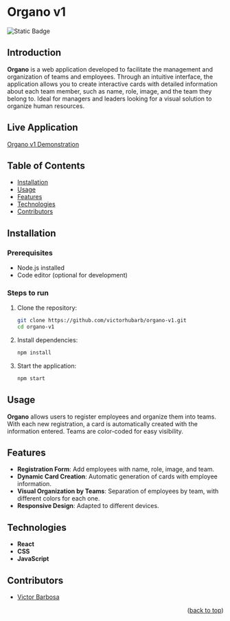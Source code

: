 # Organo v1 <a name="readme-top"></a>
![Static Badge](https://img.shields.io/badge/status-completed-green?style=for-the-badge)

## Introduction
**Organo** is a web application developed to facilitate the management and organization of teams and employees. Through an intuitive interface, the application allows you to create interactive cards with detailed information about each team member, such as name, role, image, and the team they belong to. Ideal for managers and leaders looking for a visual solution to organize human resources.

## Live Application
[Organo v1 Demonstration](https://organo-ten-topaz.vercel.app)

## Table of Contents
- [Installation](#installation)
- [Usage](#usage)
- [Features](#features)
- [Technologies](#technologies)
- [Contributors](#contributors)

## Installation

### Prerequisites
- Node.js installed
- Code editor (optional for development)

### Steps to run
1. Clone the repository:
   ```bash
   git clone https://github.com/victorhubarb/organo-v1.git
   cd organo-v1
   ```
2. Install dependencies:
   ```bash
   npm install
   ```
3. Start the application:
   ```bash
   npm start
   ```

## Usage
**Organo** allows users to register employees and organize them into teams. With each new registration, a card is automatically created with the information entered. Teams are color-coded for easy visibility.

## Features
- **Registration Form**: Add employees with name, role, image, and team.
- **Dynamic Card Creation**: Automatic generation of cards with employee information.
- **Visual Organization by Teams**: Separation of employees by team, with different colors for each one.
- **Responsive Design**: Adapted to different devices.

## Technologies
- **React**
- **CSS**
- **JavaScript**

## Contributors
- [Victor Barbosa](https://github.com/victorhubarb)
<p align="right">(<a href="#readme-top">back to top</a>)</p>
